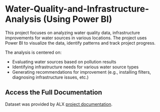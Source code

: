 # Water-Quality-and-Infrastructure-Analysis (Using Power BI)

This project focuses on analyzing water quality data, infrastructure improvements for water sources in various locations. The project uses Power BI to visualize the data, identify patterns and track project progress.

The analysis is centered on:

- Evaluating water sources based on pollution results
- Identifying infrastructure needs for various water source types
- Generating recommendations for improvement (e.g., installing filters, diagnosing infrastructure issues, etc.)

## Access the Full Documentation

Dataset was provided by ALX [project documentation](https://alx.com).
